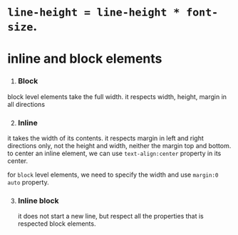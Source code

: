 # `line-height = line-height * font-size`.

# inline and block elements

1. ### Block

block level elements take the full width.
it respects width, height, margin in all directions

2. ### Inline

it takes the width of its contents.
it respects margin in left and right directions only, not the height and width, neither the margin top and bottom.
to center an inline element, we can use `text-align:center` property in its center.

for `block` level elements, we need to specify the width and use `margin:0 auto` property.

3. ### Inline block
   it does not start a new line, but respect all the properties that is respected block elements.

